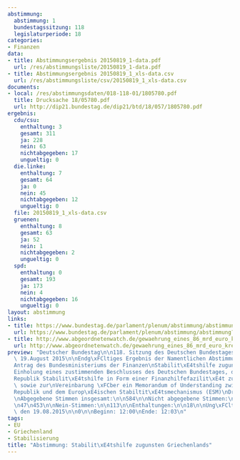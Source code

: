 ```yaml
---
abstimmung:
  abstimmung: 1
  bundestagssitzung: 118
  legislaturperiode: 18
categories:
- Finanzen
data:
- title: Abstimmungsergebnis 20150819_1-data.pdf
  url: /res/abstimmungsliste/20150819_1-data.pdf
- title: Abstimmungsergebnis 20150819_1_xls-data.csv
  url: /res/abstimmungsliste/csv/20150819_1_xls-data.csv
documents:
- local: /res/abstimmungsdaten/018-118-01/1805780.pdf
  title: Drucksache 18/05780.pdf
  url: http://dip21.bundestag.de/dip21/btd/18/057/1805780.pdf
ergebnis:
  cdu/csu:
    enthaltung: 3
    gesamt: 311
    ja: 228
    nein: 63
    nichtabgegeben: 17
    ungueltig: 0
  die.linke:
    enthaltung: 7
    gesamt: 64
    ja: 0
    nein: 45
    nichtabgegeben: 12
    ungueltig: 0
  file: 20150819_1_xls-data.csv
  gruenen:
    enthaltung: 8
    gesamt: 63
    ja: 52
    nein: 1
    nichtabgegeben: 2
    ungueltig: 0
  spd:
    enthaltung: 0
    gesamt: 193
    ja: 173
    nein: 4
    nichtabgegeben: 16
    ungueltig: 0
layout: abstimmung
links:
- title: https://www.bundestag.de/parlament/plenum/abstimmung/abstimmung?id=355
  url: https://www.bundestag.de/parlament/plenum/abstimmung/abstimmung?id=355
- title: http://www.abgeordnetenwatch.de/gewaehrung_eines_86_mrd_euro_kreditpakets_fuer_griechenland-1105-762.html
  url: http://www.abgeordnetenwatch.de/gewaehrung_eines_86_mrd_euro_kreditpakets_fuer_griechenland-1105-762.html
preview: "Deutscher Bundestag\n\n118. Sitzung des Deutschen Bundestages\nam Mittwoch,\
  \ 19.August 2015\n\nEndg\xFCltiges Ergebnis der Namentlichen Abstimmung Nr. 1\n\n\
  Antrag des Bundesministeriums der Finanzen\nStabilit\xE4tshilfe zugunsten Griechenlands\n\
  Einholung eines zustimmenden Beschlusses des Deutschen Bundestages, der Hellenischen\n\
  Republik Stabilit\xE4tshilfe in Form einer Finanzhilfefazilit\xE4t zu gew\xE4hren\
  \ sowie zur\nVereinbarung \xFCber ein Memorandum of Understanding zwischen der Hellenischen\n\
  Republik und dem Europ\xE4ischen Stabiltit\xE4tsmechanismus (ESM)\nDrucksache 18/5780\n\
  \nAbgegebene Stimmen insgesamt:\n\n584\n\nNicht abgegebene Stimmen:\nJa-Stimmen:\n\
  \n47\n453\n\nNein-Stimmen:\n\n113\n\nEnthaltungen:\n\n18\n\nUng\xFCltige:\n\nBerlin,\
  \ den 19.08.2015\n\n0\n\nBeginn: 12:00\nEnde: 12:03\n"
tags:
- EU
- Griechenland
- Stabilisierung
title: "Abstimmung: Stabilit\xE4tshilfe zugunsten Griechenlands"
---
```

